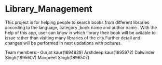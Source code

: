 # Library_Management
This project is for helping people to search books from different libraries  according to the language, category ,book name and author name . With the help of this app, user can know in which library their book will be avilable to issue  rather than visiting many libraries of the city.Further detail and changes will be performed in next updations with pcitures.

Team members:-
Gurjot kaur(1894829)
Arshdeep kaur(1895972)
Dalwinder Singh(1895607)
Manpreet Singh(1896507)

